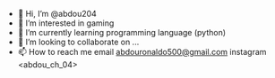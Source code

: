 - 👋 Hi, I’m @abdou204
- 👀 I’m interested in gaming 
- 🌱 I’m currently learning programming language (python)
- 💞️ I’m looking to collaborate on ...
- 📫 How to reach me email <abdouronaldo500@gmail.com>
                      instagram <abdou_ch_04>

<!---
abdou204/abdou204 is a ✨ special ✨ repository because its `README.md` (this file) appears on your GitHub profile.
You can click the Preview link to take a look at your changes.
--->
